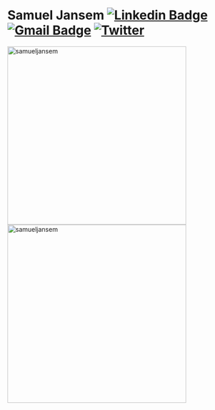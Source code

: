 # Samuel Jansem [![Linkedin Badge](https://img.shields.io/badge/-samueljansem-blue?style=flat-square&logo=Linkedin&logoColor=white&link=https://www.linkedin.com/in/samuel-j-8029b895)](https://www.linkedin.com/in/samuel-j-8029b895/) [![Gmail Badge](https://img.shields.io/badge/-samuel.jansem@gmail.com-c14438?style=flat-square&logo=Gmail&logoColor=white&link=mailto:samuel.jansem@gmail.com)](mailto:samuel.jansem@gmail.com) [![Twitter](https://img.shields.io/twitter/url/https/twitter.com/samueljansem.svg?style=social&label=%40samueljazen)](https://twitter.com/samueljazen)

<p>
    <img align="left" src="https://github-readme-stats.vercel.app/api/top-langs/?username=samueljansem&layout=compact&theme=dark&title_color=268bd2" alt="samueljansem" width="400" />
</p>
<p>
    <img align="center" src="https://github-readme-stats.vercel.app/api?username=samueljansem&count_private=true&show_icons=true&theme=dark&icon_color=268bd2&title_color=268bd2" alt="samueljansem" width="400"/>
</p>
